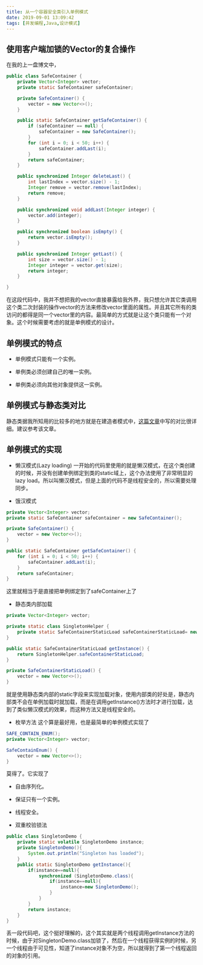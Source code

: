 ```yaml
---
title: 从一个容器安全类引入单例模式
date: 2019-09-01 13:09:42
tags: [并发编程,Java,设计模式]
---
```

## 使用客户端加锁的Vector的复合操作
<!-- more -->
在我的上一盘博文中，
```java
public class SafeContainer {
    private Vector<Integer> vector;
    private static SafeContainer safeContainer;

    private SafeContainer() {
        vector = new Vector<>();
    }

    public static SafeContainer getSafeContainer() {
        if (safeContainer == null) {
            safeContainer = new SafeContainer();
        }
        for (int i = 0; i < 50; i++) {
            safeContainer.addLast(i);
        }
        return safeContainer;
    }

    public synchronized Integer deleteLast() {
        int lastIndex = vector.size() - 1;
        Integer remove = vector.remove(lastIndex);
        return remove;
    }

    public synchronized void addLast(Integer integer) {
        vector.add(integer);
    }

    public synchronized boolean isEmpty() {
        return vector.isEmpty();
    }

    public synchronized Integer getLast() {
        int size = vector.size() - 1;
        Integer integer = vector.get(size);
        return integer;
    }

}
```
在这段代码中，我并不想把我的vector直接暴露给我外界，我只想允许其它类调用这个类二次封装的操作vector的方法来修改vector里面的属性。并且其它所有的类访问的都得是同一个vector里的内容。最简单的方式就是让这个类只能有一个对象。这个时候需要考虑的就是单例模式的设计。

## 单例模式的特点
- 单例模式只能有一个实例。

- 单例类必须创建自己的唯一实例。

- 单例类必须向其他对象提供这一实例。

## 单例模式与静态类对比
静态类据我所知用的比较多的地方就是在建造者模式中，[这篇文章](https://www.cnblogs.com/cielosun/p/6582333.html)中写的对比很详细。建议参考该文章。

## 单例模式的实现
- 懒汉模式(Lazy loading)
一开始的代码里使用的就是懒汉模式，在这个类创建的时候，并没有创建单例绑定到类的static域上，这个办法使用了非常明显的lazy load。所以叫懒汉模式，但是上面的代码不是线程安全的，所以需要处理同步。

- 饿汉模式
```java
private Vector<Integer> vector;
private static SafeContainer safeContainer = new SafeContainer();

private SafeContainer() {
    vector = new Vector<>();
}

public static SafeContainer getSafeContainer() {
    for (int i = 0; i < 50; i++) {
        safeContainer.addLast(i);
    }
    return safeContainer;
}
```
这里就相当于是直接把单例绑定到了safeContainer上了

- 静态类内部加载
```java
private Vector<Integer> vector;

private static class SingletonHelper {
    private static SafeContainerStaticLoad safeContainerStaticLoad= new SafeContainerStaticLoad();
}

public static SafeContainerStaticLoad getInstance() {
    return SingletonHelper.safeContainerStaticLoad;
}

private SafeContainerStaticLoad() {
    vector = new Vector<>();
}
```
就是使用静态类内部的static字段来实现加载对象，使用内部类的好处是，静态内部类不会在单例加载时就加载，而是在调用getInstance()方法时才进行加载，达到了类似懒汉模式的效果，而这种方法又是线程安全的。

- 枚举方法
这个算是最好用，也是最简单的单例模式实现了
```java
SAFE_CONTAIN_ENUM();
private Vector<Integer> vector;

SafeContainEnum() {
    vector = new Vector<>();
}
```
莫得了。它实现了
  - 自由序列化。
  - 保证只有一个实例。

  - 线程安全。

- 双重校验锁法
```java
public class SingletonDemo {
    private static volatile SingletonDemo instance;
    private SingletonDemo(){
        System.out.println("Singleton has loaded");
    }
    public static SingletonDemo getInstance(){
        if(instance==null){
            synchronized (SingletonDemo.class){
                if(instance==null){
                    instance=new SingletonDemo();
                }
            }
        }
        return instance;
    }
}
```
丢一段代码吧，这个挺好理解的，这个其实就是两个线程调用getInstance方法的时候，由于对SingletonDemo.class加锁了，然后在一个线程获得实例的时候，另一个线程由于可见性，知道了instance对象不为空，所以就得到了第一个线程返回的对象的引用。